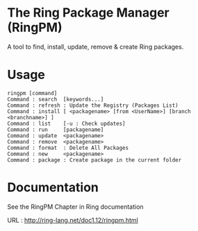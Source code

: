 The Ring Package Manager (RingPM)
=================================

A tool to find, install, update, remove & create Ring packages.

Usage
=====

	ringpm [command]
	Command : search  [keywords...]
	Command : refresh : Update the Registry (Packages List)
	Command : install [ <packagename> [from <UserName>] [branch <branchname>] ]
	Command : list    [-u : Check updates]
	Command : run     [packagename]
	Command : update  <packagename>
	Command : remove  <packagename>
	Command : format  : Delete All Packages
	Command : new     <packagename>
	Command : package : Create package in the current folder

Documentation
=============

See the RingPM Chapter in Ring documentation

URL : http://ring-lang.net/doc1.12/ringpm.html